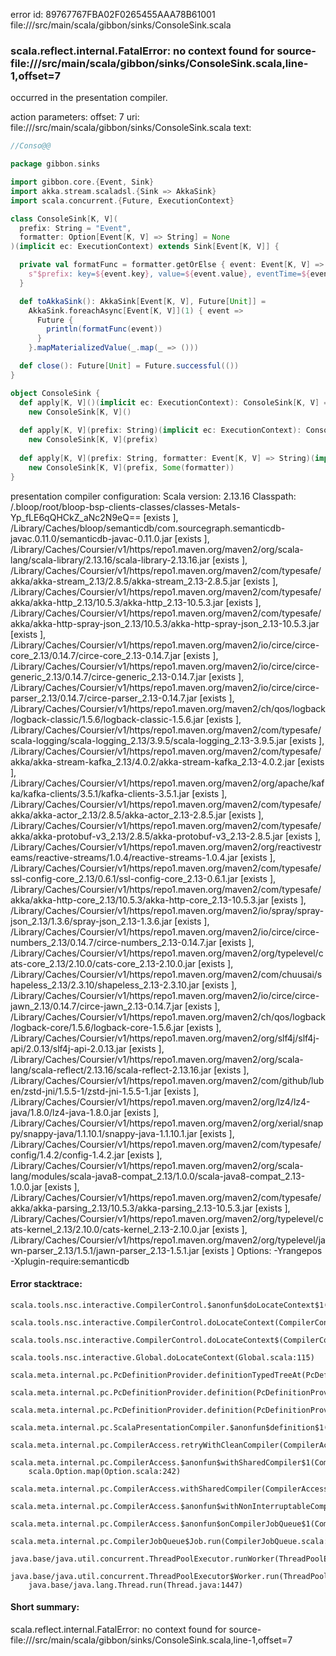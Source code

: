 error id: 89767767FBA02F0265455AAA78B61001
file://<WORKSPACE>/src/main/scala/gibbon/sinks/ConsoleSink.scala
### scala.reflect.internal.FatalError: no context found for source-file://<WORKSPACE>/src/main/scala/gibbon/sinks/ConsoleSink.scala,line-1,offset=7

occurred in the presentation compiler.



action parameters:
offset: 7
uri: file://<WORKSPACE>/src/main/scala/gibbon/sinks/ConsoleSink.scala
text:
```scala
//Conso@@

package gibbon.sinks

import gibbon.core.{Event, Sink}
import akka.stream.scaladsl.{Sink => AkkaSink}
import scala.concurrent.{Future, ExecutionContext}

class ConsoleSink[K, V](
  prefix: String = "Event",
  formatter: Option[Event[K, V] => String] = None
)(implicit ec: ExecutionContext) extends Sink[Event[K, V]] {

  private val formatFunc = formatter.getOrElse { event: Event[K, V] =>
    s"$prefix: key=${event.key}, value=${event.value}, eventTime=${event.eventTime}, timestamp=${event.timestamp}"
  }

  def toAkkaSink(): AkkaSink[Event[K, V], Future[Unit]] = 
    AkkaSink.foreachAsync[Event[K, V]](1) { event =>
      Future {
        println(formatFunc(event))
      }
    }.mapMaterializedValue(_.map(_ => ()))

  def close(): Future[Unit] = Future.successful(())
}

object ConsoleSink {
  def apply[K, V]()(implicit ec: ExecutionContext): ConsoleSink[K, V] = 
    new ConsoleSink[K, V]()
    
  def apply[K, V](prefix: String)(implicit ec: ExecutionContext): ConsoleSink[K, V] = 
    new ConsoleSink[K, V](prefix)
    
  def apply[K, V](prefix: String, formatter: Event[K, V] => String)(implicit ec: ExecutionContext): ConsoleSink[K, V] = 
    new ConsoleSink[K, V](prefix, Some(formatter))
}
```


presentation compiler configuration:
Scala version: 2.13.16
Classpath:
<WORKSPACE>/.bloop/root/bloop-bsp-clients-classes/classes-Metals-Yp_fLE6qQHCkZ_aNc2N9eQ== [exists ], <HOME>/Library/Caches/bloop/semanticdb/com.sourcegraph.semanticdb-javac.0.11.0/semanticdb-javac-0.11.0.jar [exists ], <HOME>/Library/Caches/Coursier/v1/https/repo1.maven.org/maven2/org/scala-lang/scala-library/2.13.16/scala-library-2.13.16.jar [exists ], <HOME>/Library/Caches/Coursier/v1/https/repo1.maven.org/maven2/com/typesafe/akka/akka-stream_2.13/2.8.5/akka-stream_2.13-2.8.5.jar [exists ], <HOME>/Library/Caches/Coursier/v1/https/repo1.maven.org/maven2/com/typesafe/akka/akka-http_2.13/10.5.3/akka-http_2.13-10.5.3.jar [exists ], <HOME>/Library/Caches/Coursier/v1/https/repo1.maven.org/maven2/com/typesafe/akka/akka-http-spray-json_2.13/10.5.3/akka-http-spray-json_2.13-10.5.3.jar [exists ], <HOME>/Library/Caches/Coursier/v1/https/repo1.maven.org/maven2/io/circe/circe-core_2.13/0.14.7/circe-core_2.13-0.14.7.jar [exists ], <HOME>/Library/Caches/Coursier/v1/https/repo1.maven.org/maven2/io/circe/circe-generic_2.13/0.14.7/circe-generic_2.13-0.14.7.jar [exists ], <HOME>/Library/Caches/Coursier/v1/https/repo1.maven.org/maven2/io/circe/circe-parser_2.13/0.14.7/circe-parser_2.13-0.14.7.jar [exists ], <HOME>/Library/Caches/Coursier/v1/https/repo1.maven.org/maven2/ch/qos/logback/logback-classic/1.5.6/logback-classic-1.5.6.jar [exists ], <HOME>/Library/Caches/Coursier/v1/https/repo1.maven.org/maven2/com/typesafe/scala-logging/scala-logging_2.13/3.9.5/scala-logging_2.13-3.9.5.jar [exists ], <HOME>/Library/Caches/Coursier/v1/https/repo1.maven.org/maven2/com/typesafe/akka/akka-stream-kafka_2.13/4.0.2/akka-stream-kafka_2.13-4.0.2.jar [exists ], <HOME>/Library/Caches/Coursier/v1/https/repo1.maven.org/maven2/org/apache/kafka/kafka-clients/3.5.1/kafka-clients-3.5.1.jar [exists ], <HOME>/Library/Caches/Coursier/v1/https/repo1.maven.org/maven2/com/typesafe/akka/akka-actor_2.13/2.8.5/akka-actor_2.13-2.8.5.jar [exists ], <HOME>/Library/Caches/Coursier/v1/https/repo1.maven.org/maven2/com/typesafe/akka/akka-protobuf-v3_2.13/2.8.5/akka-protobuf-v3_2.13-2.8.5.jar [exists ], <HOME>/Library/Caches/Coursier/v1/https/repo1.maven.org/maven2/org/reactivestreams/reactive-streams/1.0.4/reactive-streams-1.0.4.jar [exists ], <HOME>/Library/Caches/Coursier/v1/https/repo1.maven.org/maven2/com/typesafe/ssl-config-core_2.13/0.6.1/ssl-config-core_2.13-0.6.1.jar [exists ], <HOME>/Library/Caches/Coursier/v1/https/repo1.maven.org/maven2/com/typesafe/akka/akka-http-core_2.13/10.5.3/akka-http-core_2.13-10.5.3.jar [exists ], <HOME>/Library/Caches/Coursier/v1/https/repo1.maven.org/maven2/io/spray/spray-json_2.13/1.3.6/spray-json_2.13-1.3.6.jar [exists ], <HOME>/Library/Caches/Coursier/v1/https/repo1.maven.org/maven2/io/circe/circe-numbers_2.13/0.14.7/circe-numbers_2.13-0.14.7.jar [exists ], <HOME>/Library/Caches/Coursier/v1/https/repo1.maven.org/maven2/org/typelevel/cats-core_2.13/2.10.0/cats-core_2.13-2.10.0.jar [exists ], <HOME>/Library/Caches/Coursier/v1/https/repo1.maven.org/maven2/com/chuusai/shapeless_2.13/2.3.10/shapeless_2.13-2.3.10.jar [exists ], <HOME>/Library/Caches/Coursier/v1/https/repo1.maven.org/maven2/io/circe/circe-jawn_2.13/0.14.7/circe-jawn_2.13-0.14.7.jar [exists ], <HOME>/Library/Caches/Coursier/v1/https/repo1.maven.org/maven2/ch/qos/logback/logback-core/1.5.6/logback-core-1.5.6.jar [exists ], <HOME>/Library/Caches/Coursier/v1/https/repo1.maven.org/maven2/org/slf4j/slf4j-api/2.0.13/slf4j-api-2.0.13.jar [exists ], <HOME>/Library/Caches/Coursier/v1/https/repo1.maven.org/maven2/org/scala-lang/scala-reflect/2.13.16/scala-reflect-2.13.16.jar [exists ], <HOME>/Library/Caches/Coursier/v1/https/repo1.maven.org/maven2/com/github/luben/zstd-jni/1.5.5-1/zstd-jni-1.5.5-1.jar [exists ], <HOME>/Library/Caches/Coursier/v1/https/repo1.maven.org/maven2/org/lz4/lz4-java/1.8.0/lz4-java-1.8.0.jar [exists ], <HOME>/Library/Caches/Coursier/v1/https/repo1.maven.org/maven2/org/xerial/snappy/snappy-java/1.1.10.1/snappy-java-1.1.10.1.jar [exists ], <HOME>/Library/Caches/Coursier/v1/https/repo1.maven.org/maven2/com/typesafe/config/1.4.2/config-1.4.2.jar [exists ], <HOME>/Library/Caches/Coursier/v1/https/repo1.maven.org/maven2/org/scala-lang/modules/scala-java8-compat_2.13/1.0.0/scala-java8-compat_2.13-1.0.0.jar [exists ], <HOME>/Library/Caches/Coursier/v1/https/repo1.maven.org/maven2/com/typesafe/akka/akka-parsing_2.13/10.5.3/akka-parsing_2.13-10.5.3.jar [exists ], <HOME>/Library/Caches/Coursier/v1/https/repo1.maven.org/maven2/org/typelevel/cats-kernel_2.13/2.10.0/cats-kernel_2.13-2.10.0.jar [exists ], <HOME>/Library/Caches/Coursier/v1/https/repo1.maven.org/maven2/org/typelevel/jawn-parser_2.13/1.5.1/jawn-parser_2.13-1.5.1.jar [exists ]
Options:
-Yrangepos -Xplugin-require:semanticdb




#### Error stacktrace:

```
scala.tools.nsc.interactive.CompilerControl.$anonfun$doLocateContext$1(CompilerControl.scala:100)
	scala.tools.nsc.interactive.CompilerControl.doLocateContext(CompilerControl.scala:100)
	scala.tools.nsc.interactive.CompilerControl.doLocateContext$(CompilerControl.scala:99)
	scala.tools.nsc.interactive.Global.doLocateContext(Global.scala:115)
	scala.meta.internal.pc.PcDefinitionProvider.definitionTypedTreeAt(PcDefinitionProvider.scala:181)
	scala.meta.internal.pc.PcDefinitionProvider.definition(PcDefinitionProvider.scala:69)
	scala.meta.internal.pc.PcDefinitionProvider.definition(PcDefinitionProvider.scala:17)
	scala.meta.internal.pc.ScalaPresentationCompiler.$anonfun$definition$1(ScalaPresentationCompiler.scala:495)
	scala.meta.internal.pc.CompilerAccess.retryWithCleanCompiler(CompilerAccess.scala:182)
	scala.meta.internal.pc.CompilerAccess.$anonfun$withSharedCompiler$1(CompilerAccess.scala:155)
	scala.Option.map(Option.scala:242)
	scala.meta.internal.pc.CompilerAccess.withSharedCompiler(CompilerAccess.scala:154)
	scala.meta.internal.pc.CompilerAccess.$anonfun$withNonInterruptableCompiler$1(CompilerAccess.scala:132)
	scala.meta.internal.pc.CompilerAccess.$anonfun$onCompilerJobQueue$1(CompilerAccess.scala:209)
	scala.meta.internal.pc.CompilerJobQueue$Job.run(CompilerJobQueue.scala:152)
	java.base/java.util.concurrent.ThreadPoolExecutor.runWorker(ThreadPoolExecutor.java:1095)
	java.base/java.util.concurrent.ThreadPoolExecutor$Worker.run(ThreadPoolExecutor.java:619)
	java.base/java.lang.Thread.run(Thread.java:1447)
```
#### Short summary: 

scala.reflect.internal.FatalError: no context found for source-file://<WORKSPACE>/src/main/scala/gibbon/sinks/ConsoleSink.scala,line-1,offset=7